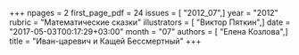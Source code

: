 +++
npages = 2
first_page_pdf = 24
issues = [ "2012_07",]
year = "2012"
rubric = "Математические сказки"
illustrators = [ "Виктор Пяткин",]
date = "2017-05-03T00:17:29+03:00"
month = "07"
authors = [ "Елена Козлова",]
title = "Иван-царевич и Кащей Бессмертный"
+++
